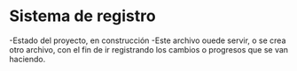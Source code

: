   <h1>Sistema de registro</h1>
  -Estado del proyecto, en construcción
-Este archivo ouede servir, o se crea otro archivo, con el fin de ir registrando los cambios o progresos que se van haciendo.
